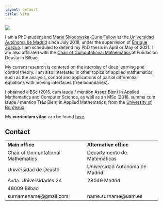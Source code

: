 ```yaml
---
layout: default
title: Vita
---
```



<!-- Hacky JS: https://stackoverflow.com/questions/18032220/css-change-image-src-on-imghover  -->

<script>
function hover(element) {
  element.setAttribute('src', '{{site.baseurl}}/{{site.hover-picture}}');
}

function unhover(element) {
  element.setAttribute('src', '{{site.baseurl}}/{{site.profile-picture}}');
}
</script>

<img class="profile-picture" src="{{site.baseurl}}/{{site.profile-picture}}" onmouseover="hover(this);" onmouseout="unhover(this);" float = "left" />

I am a PhD student and <a href="https://www.conflex.org">Marie Sklodowska-Curie Fellow</a> at the <a href="http://www.uam.es/UAM/Home.htm?language=es">Universidad Autónoma de Madrid</a> since July 2018, under the supervision of <a href="http://paginaspersonales.deusto.es/enrique.zuazua/">Enrique Zuazua</a>. 
I am scheduled to defend my PhD thesis in April or May of 2021. 
I am also affiliated with the <a href="https://cmc.deusto.eus">Chair of Computational Mathematics</a> at Fundación Deusto in Bilbao.

My current research is centered on the interplay of deep learning and control theory. I am also interested in other topics of applied mathematics, such as the  analysis, control and applications of partial differential equations with moving interfaces (free boundaries).

I obtained a BSc (2016, cum laude / mention Assez Bien) in Applied Mathematics and Computer Science, as well as an MSc (2018, summa cum laude / mention Très Bien) in Applied Mathematics, from the <a href="https://www.u-bordeaux.fr">University of Bordeaux</a>.

My <b>curriculum vitae</b> can be found <a href="{{site.baseurl}}/{{site.cv}}">here</a>.

<h2 id="contact">Contact</h2>

<table>
  <tbody>
    <tr>
      <td><strong>Main office</strong></td>
      <td><strong>Alternative office</strong></td>
    </tr>
    <tr>
      <td>Chair of Computational Mathematics</td>
      <td>Departamento de Matemáticas</td>
    </tr>
    <tr>
      <td>Universidad de Deusto</td>
      <td>Universidad Autónoma de Madrid</td>
    </tr>
    <tr>
      <td>Avda. Universidades 24</td>
      <td>28049 Madrid</td>
    </tr>
    <tr>
      <td>48009 Bilbao</td>
      <td></td>
    </tr>
    <tr>
      <td>surnamename@gmail.com</td>
      <td>name.surname@uam.es</td>
    </tr>
  </tbody>
</table>








